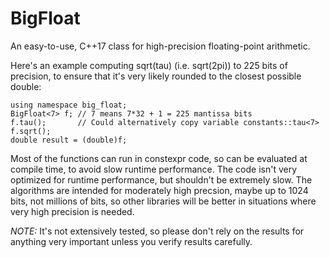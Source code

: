 # BigFloat
An easy-to-use, C++17 class for high-precision floating-point arithmetic.

Here's an example computing sqrt(tau) (i.e. sqrt(2pi)) to 225 bits of precision, to ensure that it's very likely rounded to the closest possible double:

```
using namespace big_float;
BigFloat<7> f; // 7 means 7*32 + 1 = 225 mantissa bits
f.tau();       // Could alternatively copy variable constants::tau<7>
f.sqrt();
double result = (double)f;
```

Most of the functions can run in constexpr code, so can be evaluated at compile time, to avoid slow runtime performance.  The code isn't very optimized for runtime performance, but shouldn't be extremely slow.  The algorithms are intended for moderately high precsion, maybe up to 1024 bits, not millions of bits, so other libraries will be better in situations where very high precision is needed.

*NOTE:* It's not extensively tested, so please don't rely on the results for anything very important unless you verify results carefully.
